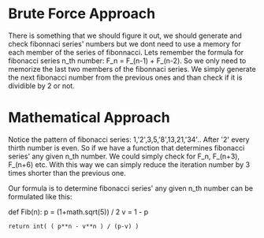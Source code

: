 # Brute Force Approach

There is something that we should figure it out, we should generate and check fibonnaci series' numbers but we dont need to use a memory for each member of the series of fibonnacci. Lets remember the formula for fibonacci series n_th number: F_n = F_(n-1) + F_(n-2). So we only need to memorize the last two members of the fibonnaci series. We simply generate the next fibonacci number from the previous ones and than check if it is dividible by 2 or not.

# Mathematical Approach

Notice the pattern of fibonacci series: 1,'2',3,5,'8',13,21,'34'.. After '2' every thirth number is even. So if we have a function that determines fibonacci series' any given n_th number. We could simply check for F_n, F_(n+3), F_(n+6) etc. With this way we can simply reduce the iteration number by 3 times shorter than the previous one.

Our formula is to determine fibonacci series' any given n_th number can be formulated like this: 

def Fib(n):
    p = (1+math.sqrt(5)) / 2
    v = 1 - p

    return int( ( p**n - v**n ) / (p-v) )
    
    
